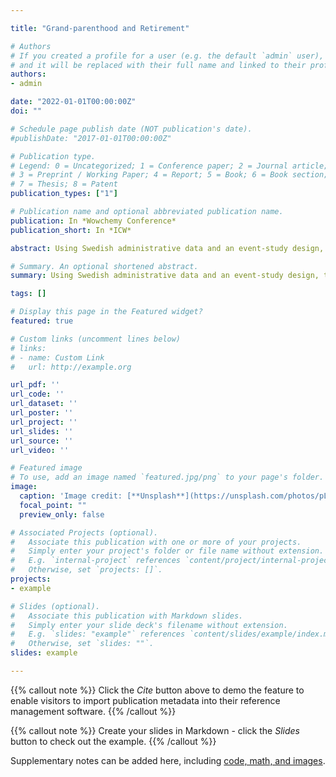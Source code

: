 ```yaml
---

title: "Grand-parenthood and Retirement"

# Authors
# If you created a profile for a user (e.g. the default `admin` user), write the username (folder name) here
# and it will be replaced with their full name and linked to their profile.
authors:
- admin

date: "2022-01-01T00:00:00Z"
doi: ""

# Schedule page publish date (NOT publication's date).
#publishDate: "2017-01-01T00:00:00Z"

# Publication type.
# Legend: 0 = Uncategorized; 1 = Conference paper; 2 = Journal article;
# 3 = Preprint / Working Paper; 4 = Report; 5 = Book; 6 = Book section;
# 7 = Thesis; 8 = Patent
publication_types: ["1"]

# Publication name and optional abbreviated publication name.
publication: In *Wowchemy Conference*
publication_short: In *ICW*

abstract: Using Swedish administrative data and an event-study design, this paper studies the effect of grand-parenthood on workers’ labor supply around the retirement age. The variations in time are leveraged around the births of the first grandchildren to identify the impact of grand-parenthood on retirement behavior. The results show a significant increase in the retirement probability for grandmothers and grandfathers, with no significant differences between them. The effects of grandchildren on labor supply become larger over time, where retirement behavior increases up to about 21 percent and 24 percent for grandfathers and grandmothers. The incremental effects are larger among grandparents in the upper half of the earnings distribution. In addition, results show that the arrival of grandchildren significantly increases the likelihood of offspring moving closer to their parents. The findings suggest that grandchildren make grandparents less elastic to financial incentives and other regulations that promote longer working lives even in a country with generous family policies such as Sweden.

# Summary. An optional shortened abstract.
summary: Using Swedish administrative data and an event-study design, this paper studies the effect of grand-parenthood on workers’ labor supply around the retirement age. The variations in time are leveraged around the births of the first grandchildren to identify the impact of grand-parenthood on retirement behavior.

tags: []

# Display this page in the Featured widget?
featured: true

# Custom links (uncomment lines below)
# links:
# - name: Custom Link
#   url: http://example.org

url_pdf: ''
url_code: ''
url_dataset: ''
url_poster: ''
url_project: ''
url_slides: ''
url_source: ''
url_video: ''

# Featured image
# To use, add an image named `featured.jpg/png` to your page's folder.
image:
  caption: 'Image credit: [**Unsplash**](https://unsplash.com/photos/pLCdAaMFLTE)'
  focal_point: ""
  preview_only: false

# Associated Projects (optional).
#   Associate this publication with one or more of your projects.
#   Simply enter your project's folder or file name without extension.
#   E.g. `internal-project` references `content/project/internal-project/index.md`.
#   Otherwise, set `projects: []`.
projects:
- example

# Slides (optional).
#   Associate this publication with Markdown slides.
#   Simply enter your slide deck's filename without extension.
#   E.g. `slides: "example"` references `content/slides/example/index.md`.
#   Otherwise, set `slides: ""`.
slides: example

---
```


{{% callout note %}}
Click the *Cite* button above to demo the feature to enable visitors to import publication metadata into their reference management software.
{{% /callout %}}

{{% callout note %}}
Create your slides in Markdown - click the *Slides* button to check out the example.
{{% /callout %}}

Supplementary notes can be added here, including [code, math, and images](https://wowchemy.com/docs/writing-markdown-latex/).

